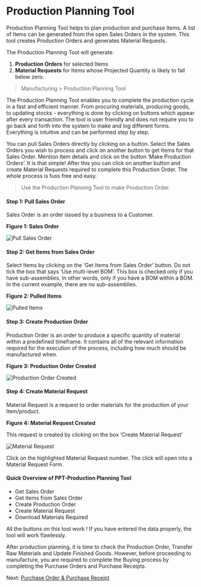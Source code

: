 # Production Planning Tool

<p class="lead">Production Planning Tool helps to plan production and purchase Items. A list of Items can be generated from the open Sales Orders in the system. This tool creates Production Orders and generates Material Requests.</p>

The Production Planning Tool will generate:

1. **Production Orders** for selected Items 
2. **Material Requests** for Items whose Projected Quantity is likely to fall below zero.

> Manufacturing > Production Planning Tool

The Production Planning Tool enables you to complete the production cycle in a fast and efficient manner. From procuring materials, producing goods, to updating stocks - everything is done by clicking on buttons which appear after every transaction. The tool is user friendly and does not require you to go back and forth into the system to make and log different forms. Everything is intuitive and can be performed step by step. 

You can pull Sales Orders directly by clicking on a button. Select the Sales Orders you wish to process and click on another button to get Items for that Sales Order. Mention Item details and click on the button ‘Make Production Orders’. It is that simple! After this you can click on another button and create Material Requests required to complete this Production Order. The whole process is fuss free and easy.


> Use the Production Planning Tool to make Production Order.

#### Step 1: Pull Sales Order

Sales Order is an order issued by a business to a Customer. 

__Figure 1: Sales Order__

![Pull Sales Order](/assets/frappe_io/images/erpnext/m-t-o-ppt-pull-so.png)

#### Step 2: Get Items from Sales Order

Select Items by clicking on the ‘Get Items from Sales Order’ button. Do not tick the box that says ‘Use multi-level BOM’. This box is checked only if you have sub-assemblies. In other words, only if you have a BOM within a BOM. In the current example, there are no sub-assemblies.

__Figure 2: Pulled Items__

![Pulled Items](/assets/frappe_io/images/erpnext/m-t-o-ppt-fetch-item.png)

#### Step 3: Create Production Order

Production Order is an order to produce a specific quantity of material within a predefined timeframe. It contains all of the relevant information required for the execution of the process, including how much should be manufactured when. 

__Figure 3: Production Order Created__

![Production Order Created](/assets/frappe_io/images/erpnext/m-t-o-ppt-po-jps-1.png)

#### Step 4: Create Material Request

Material Request is a request to order materials for the production of your Item/product.

__Figure 4: Material Request Created__

This request is created by clicking on the box ‘Create Material Request’

![Material Request](/assets/frappe_io/images/erpnext/m-t-o-ppt-material-request-jps-1.png)


Click on the highlighted Material Request number. The click will open into a Material Request Form. 


#### Quick Overview of PPT-Production Planning Tool

* Get Sales Order
* Get Items from Sales Order
* Create Production Order
* Create Material Request
* Download Materials Required

<i class="icon-lightbulb text-warning" style="font-size: 200%"></i> All the buttons on this tool work ! If you have entered the data properly, the tool will work flawlessly.

After  production planning, it is time to check the Production Order, Transfer Raw Materials and Update Finished Goods. However, before proceeding to manufacture, you are required to complete the Buying process by completing the Purchase Orders and Purchase Receipts. 

Next: [Purchase Order & Purchase Receipt](apps/erpnext/guide-books/make-to-order/purchase-order)
